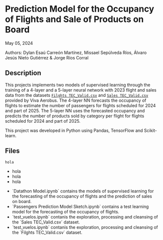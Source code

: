 # Prediction Model for the Occupancy of Flights and Sale of Products on Board

May 05, 2024

Authors: Dylan Esaú Carreón Martínez, Missael Sepúlveda Ríos, Álvaro Jesús Nieto Gutiérrez & Jorge Ríos Corral

## Description

This projects implements two models of supervised learning through the training of a 4-layer and a 5-layer neural network with 2023 flight and sales data from the datasets [`Filghts TEC_Valid.csv`](https://drive.google.com/file/d/1h4GvP8it_wwJsvtJekbBTY8qKGGOUV_s/view) and [`Sales TEC_Valid.csv`](https://drive.google.com/file/d/1Kf0UIkgDdlrkdKBU1IAUpJrYx-0KdK78/view) provided by Viva Aerobus. The 4-layer NN forecasts the occupancy of flights to estimate the number of passengers for flights scheduled for 2024 and part of 2025. The 5-layer NN uses the forecasted occupancy and predicts the number of products sold by category per flight for flights scheduled for 2024 and part of 2025.

This project was developed in Python using Pandas, TensorFlow and Scikit-learn.

## Files

`hola`

- hola
- hola
- hola


<ul>
  <li> `Datathon Model.ipynb` contains the models of supervised learning for the forecasting of the occupancy of flights and the prediction of sales on board. </li>
  <li> `Passengers Prediction Model Sketch.ipynb` contains a test learning model for the forecasting of the occupancy of flights. </li>
  <li> `test_vuelos.ipynb` contanis the exploration, processing and cleansing of the `Sales TEC_Valid.csv` dataset. </li>
  <li> `test_vuelos.ipynb` contanis the exploration, processing and cleansing of the `Filghts TEC_Valid.csv` dataset. </li>
</ul>
